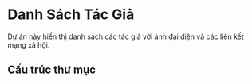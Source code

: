 # Danh Sách Tác Giả

Dự án này hiển thị danh sách các tác giả với ảnh đại diện và các liên kết mạng xã hội.

## Cấu trúc thư mục
